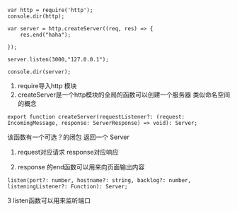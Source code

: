 ```
var http = require('http');
console.dir(http);

var server = http.createServer((req, res) => {
    res.end("haha");

});

server.listen(3000,"127.0.0.1");

console.dir(server);
```

1. require导入http 模块
2. createServer是一个http模块的全局的函数可以创建一个服务器 类似命名空间的概念
	
```
export function createServer(requestListener?: (request: IncomingMessage, response: ServerResponse) => void): Server;
```
该函数有一个可选？的闭包 返回一个 Server

1. request对应请求  response对应响应

2. response 的end函数可以用来向页面输出内容

```
listen(port?: number, hostname?: string, backlog?: number, listeningListener?: Function): Server;
```
3 listen函数可以用来监听端口